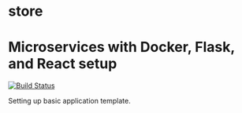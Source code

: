 # store
# Microservices with Docker, Flask, and React setup

[![Build Status](https://travis-ci.org/quantumdataninja/store.svg?branch=master)](https://travis-ci.org/quantumdataninja/store)

Setting up basic application template.
